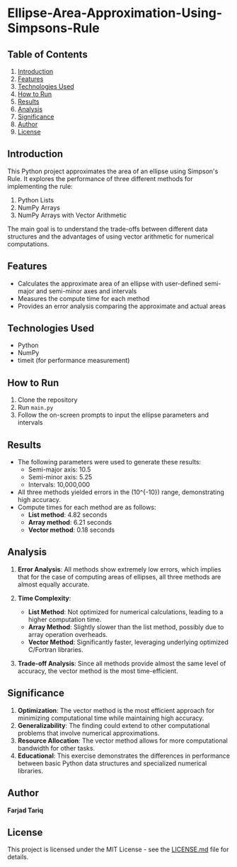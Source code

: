 # Ellipse-Area-Approximation-Using-Simpsons-Rule

## Table of Contents
1. [Introduction](#introduction)
2. [Features](#features)
3. [Technologies Used](#technologies-used)
4. [How to Run](#how-to-run)
5. [Results](#results)
6. [Analysis](#analysis)
7. [Significance](#significance)
8. [Author](#author)
9. [License](#license)

## Introduction
This Python project approximates the area of an ellipse using Simpson's Rule. It explores the performance of three different methods for implementing the rule:
1. Python Lists
2. NumPy Arrays
3. NumPy Arrays with Vector Arithmetic

The main goal is to understand the trade-offs between different data structures and the advantages of using vector arithmetic for numerical computations.

## Features
- Calculates the approximate area of an ellipse with user-defined semi-major and semi-minor axes and intervals
- Measures the compute time for each method
- Provides an error analysis comparing the approximate and actual areas

## Technologies Used
- Python
- NumPy
- timeit (for performance measurement)

## How to Run
1. Clone the repository
2. Run `main.py`
3. Follow the on-screen prompts to input the ellipse parameters and intervals

## Results
- The following parameters were used to generate these results:
  - Semi-major axis: 10.5
  - Semi-minor axis: 5.25
  - Intervals: 10,000,000
- All three methods yielded errors in the \(10^{-10}\) range, demonstrating high accuracy.
- Compute times for each method are as follows:
  - **List method**: 4.82 seconds
  - **Array method**: 6.21 seconds
  - **Vector method**: 0.18 seconds

## Analysis
1. **Error Analysis**: All methods show extremely low errors, which implies that for the case of computing areas of ellipses, all three methods are almost equally accurate.

2. **Time Complexity**: 
    - **List Method**: Not optimized for numerical calculations, leading to a higher computation time.
    - **Array Method**: Slightly slower than the list method, possibly due to array operation overheads.
    - **Vector Method**: Significantly faster, leveraging underlying optimized C/Fortran libraries.

3. **Trade-off Analysis**: Since all methods provide almost the same level of accuracy, the vector method is the most time-efficient.

## Significance
1. **Optimization**: The vector method is the most efficient approach for minimizing computational time while maintaining high accuracy.
2. **Generalizability**: The finding could extend to other computational problems that involve numerical approximations.
3. **Resource Allocation**: The vector method allows for more computational bandwidth for other tasks.
4. **Educational**: This exercise demonstrates the differences in performance between basic Python data structures and specialized numerical libraries.

## Author
**Farjad Tariq**

## License
This project is licensed under the MIT License - see the [LICENSE.md](LICENSE) file for details.
